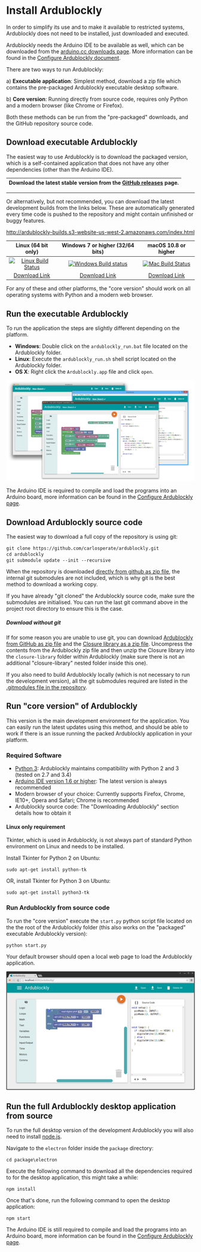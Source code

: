 # Install Ardublockly

In order to simplify its use and to make it available to restricted systems, Ardublockly does not need to be installed, just downloaded and executed.

Ardublockly needs the Arduino IDE to be available as well, which can be downloaded from the [arduino.cc downloads page][1]. More information can be found in the [Configure Ardublockly document][15].

There are two ways to run Ardublockly:

a) __Executable application__: Simplest method, download a zip file which contains the pre-packaged Ardublockly executable desktop software.

b) __Core version__: Running directly from source code, requires only Python and a modern browser (like Chrome or Firefox).

Both these methods can be run from the "pre-packaged" downloads, and the GitHub repository source code.


## Download executable Ardublockly
The easiest way to use Ardublockly is to download the packaged version, which is a self-contained application that does not have any other dependencies (other than the Arduino IDE).

| Download the latest stable version from the [GitHub releases][2] page. |
|------------------------------------------------------------------------|

---

Or alternatively, but not recommended, you can download the latest development builds from the links below. These 
are automatically generated every time code is pushed to the repository and might contain unfinished or buggy features.

http://ardublockly-builds.s3-website-us-west-2.amazonaws.com/index.html

| Linux (64 bit only)           | Windows 7 or higher (32/64 bits) | macOS 10.8 or higher        |
|:-----------------------------:|:--------------------------------:|:---------------------------:|
| [![Linux Build Status][3]][4] | [![Windows Build status][5]][6]  | [![Mac Build Status][7]][8] |
| [Download Link][9]            | [Download Link][10]              | [Download Link][11]         |

For any of these and other platforms, the "core version" should work on all operating systems with Python and a modern web browser. 


## Run the executable Ardublockly
To run the application the steps are slightly different depending on the platform.

* __Windows__: Double click on the `ardublockly_run.bat` file located on the Ardublockly folder.
* __Linux__: Execute the `ardublockly_run.sh` shell script located on the Ardublockly folder.
* __OS X__: Right click the `Ardublockly.app` file and click `open`.

![Ardublockly desktop application][12]

The Arduino IDE is required to compile and load the programs into an Arduino board, more information can be found in the [Configure Ardublockly page][13].


## Download Ardublockly source code
The easiest way to download a full copy of the repository is using git:

```
git clone https://github.com/carlosperate/ardublockly.git
cd ardublockly
git submodule update --init --recursive
```

When the repository is downloaded [directly from github as zip file][14], the internal git submodules are not included, which is why git is the best method to download a working copy.

If you have already "git cloned" the Ardublockly source code, make sure the submodules are initialised. You can run the last git command above in the project root directory to ensure this is the case.

##### Download without git
If for some reason you are unable to use git, you can download [Ardublockly from GitHub as zip file](https://github.com/carlosperate/ardublockly/zipball/master) and the [Closure library as a zip file](https://github.com/google/closure-library/archive/master.zip). Uncompress the contents from the Ardublockly zip file and then unzip the Closure library into the `closure-library` folder within Ardublockly (make sure there is not an additional "closure-library" nested folder inside this one).

If you also need to build Ardublockly locally (which is not necessary to run the development version), all the git submodules required are listed in the [.gitmodules file in the repository](https://github.com/carlosperate/ardublockly/blob/master/.gitmodules).


## Run "core version" of Ardublockly 
This version is the main development environment for the application. You can easily run the latest updates using this method, and should be able to work if there is an issue running the packed Ardublockly application in your platform.

### Required Software
* [Python 3](https://www.python.org/download): Ardublockly maintains compatibility with Python 2 and 3 (tested on 2.7 and 3.4)
* [Arduino IDE version 1.6 or higher](http://arduino.cc/en/main/software): The latest version is always recommended
* Modern browser of your choice: Currently supports Firefox, Chrome, IE10+, Opera and Safari; Chrome is recommended
* Ardublockly source code: The "Downloading Ardublockly" section details how to obtain it

#### Linux only requirement
Tkinter, which is used in Ardublockly, is not always part of standard Python environment on Linux and needs to be installed.

Install Tkinter for Python 2 on Ubuntu:

```
sudo apt-get install python-tk
```

OR, install Tkinter for Python 3 on Ubuntu:

```
sudo apt-get install python3-tk
```

### Run Ardublockly from source code
To run the "core version" execute the `start.py` python script file located on the the root of the Ardublockly folder (this also works on the "packaged" executable Ardublockly version):

```
python start.py
```

Your default browser should open a local web page to load the Ardublockly application.

![Ardublockly development](img/screenshot_browser_1.png)

## Run the full Ardublockly desktop application from source
To run the full desktop version of the development Ardublockly you will also need to install [node.js](https://nodejs.org/).

Navigate to the `electron` folder inside the `package` directory:

```
cd package\electron
```

Execute the following command to download all the dependencies required to for the desktop application, this might take a while:

```
npm install
```

Once that's done, run the following command to open the desktop application:

```
npm start
```

The Arduino IDE is still required to compile and load the programs into an Arduino board, more information can be found in the [Configure Ardublockly page](https://github.com/carlosperate/ardublockly/wiki/Configure-Ardublockly).

[1]: https://www.arduino.cc/en/Main/Software
[2]: https://github.com/carlosperate/ardublockly/releases
[3]: https://circleci.com/gh/carlosperate/ardublockly/tree/master.svg?style=svg
[4]: https://circleci.com/gh/carlosperate/ardublockly/tree/master
[5]: https://ci.appveyor.com/api/projects/status/t877g920hdiifc2i?svg=true
[6]: https://ci.appveyor.com/project/carlosperate/ardublockly
[7]: https://travis-ci.org/carlosperate/ardublockly.svg?branch=master
[8]: https://travis-ci.org/carlosperate/ardublockly
[9]: http://ardublockly-builds.s3-website-us-west-2.amazonaws.com/index.html?prefix=linux/
[10]: http://ardublockly-builds.s3-website-us-west-2.amazonaws.com/index.html?prefix=windows/
[11]: http://ardublockly-builds.s3-website-us-west-2.amazonaws.com/index.html?prefix=mac/
[12]: img/screenshots_cross_platform_1.png
[13]: https://github.com/carlosperate/ardublockly/wiki/Configure-Ardublockly
[14]: https://github.com/carlosperate/ardublockly/zipball/master
[15]: Configure-Ardublockly